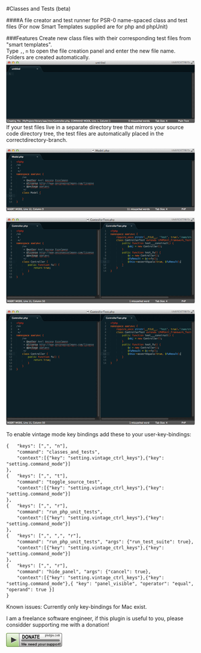 #Classes and Tests (beta) 

####A file creator and test runner for PSR-0 name-spaced class and test files
(For now Smart Templates supplied are for php and phpUnit)

###Features
Create new class files with their corresponding test files from "smart templates".  
Type `,`, `n` to open the file creation panel and enter the new file name. Folders are created automatically.
![alt text](/images/demo_01_create_class_and_test.gif "Demo of simultaneous Class and Test creation")
If your test files live in a separate directory tree that mirrors your source code directory tree, 
the test files are automatically placed in the correctdirectory-branch.

![alt text](/images/demo_02_create_test.gif "Demo of simultaneous Class and Test creation")

![alt text](/images/demo_03_run_tests.gif "Demo of simultaneous Class and Test creation")

![alt text](/images/demo_04_run_test_suite.gif "Demo of simultaneous Class and Test creation")


To enable vintage mode key bindings add these to your user-key-bindings:

```
{   "keys": [",", "n"],
    "command": "classes_and_tests",
    "context":[{"key": "setting.vintage_ctrl_keys"},{"key": "setting.command_mode"}]
},
{   "keys": [",", "t"],
    "command": "toggle_source_test",
    "context":[{"key": "setting.vintage_ctrl_keys"},{"key": "setting.command_mode"}]
},
{   "keys": [",", "r"],
    "command": "run_php_unit_tests",
    "context":[{"key": "setting.vintage_ctrl_keys"},{"key": "setting.command_mode"}]
},
{   "keys": [",", ",", "r"],
    "command": "run_php_unit_tests", "args": {"run_test_suite": true},
    "context":[{"key": "setting.vintage_ctrl_keys"},{"key": "setting.command_mode"}]
},
{   "keys": [",", "r"],
    "command": "hide_panel", "args": {"cancel": true},
    "context":[{"key": "setting.vintage_ctrl_keys"},{"key": "setting.command_mode"},{ "key": "panel_visible", "operator": "equal", "operand": true }]
}
```



Known issues:
Currently only key-bindings for Mac exist.

I am a freelance software engineer, if this plugin is useful to you, please considder supporting me with a donation!

<a href='https://pledgie.com/campaigns/22419'><img alt='Click here to lend your support to: Support the software you use! and make a donation at www.pledgie.com !' src='https://github.com/anconaesselmann/ClassesAndTests/raw/master/images/donate.png' border='0' ></a>
